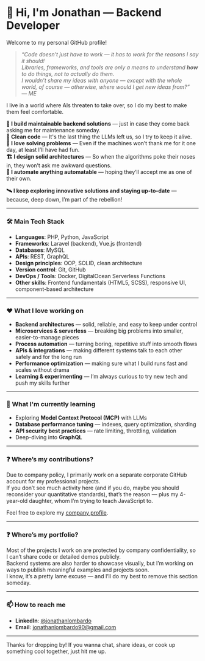 # 👋 Hi, I'm Jonathan — Backend Developer

Welcome to my personal GitHub profile!

> *“Code doesn’t just have to work — it has to work for the reasons I say it should!  
> Libraries, frameworks, and tools are only a means to understand **how** to do things, not to actually do them.  
> I wouldn’t share my ideas with anyone — except with the whole world, of course — otherwise, where would I get new ideas from?”  
> — ME*

  
I live in a world where AIs threaten to take over, so I do my best to make them feel comfortable.  
  
**🚀 I build maintainable backend solutions** — just in case they come back asking me for maintenance someday.  
**🧹 Clean code** — It's the last thing the LLMs left us, so I try to keep it alive.  
**🧩 I love solving problems** — Even if the machines won’t thank me for it one day, at least I’ll have had fun.  
**🏗️ I design solid architectures** — So when the algorithms poke their noses in, they won’t ask me awkward questions.  
**🤖 I automate anything automatable** — hoping they’ll accept me as one of their own.  
  
**🛰️ I keep exploring innovative solutions and staying up-to-date** — because, deep down, I’m part of the rebellion!

---

### 🛠️ Main Tech Stack

- **Languages**: PHP, Python, JavaScript  
- **Frameworks**: Laravel (backend), Vue.js (frontend)  
- **Databases**: MySQL  
- **APIs**: REST, GraphQL
- **Design principles**: OOP, SOLID, clean architecture  
- **Version control**: Git, GitHub  
- **DevOps / Tools**: Docker, DigitalOcean Serverless Functions  
- **Other skills**: Frontend fundamentals (HTML5, SCSS), responsive UI, component-based architecture

---

### ❤️ What I love working on

- **Backend architectures** — solid, reliable, and easy to keep under control  
- **Microservices & serverless** — breaking big problems into smaller, easier-to-manage pieces  
- **Process automation** — turning boring, repetitive stuff into smooth flows  
- **APIs & integrations** — making different systems talk to each other safely and for the long run  
- **Performance optimization** — making sure what I build runs fast and scales without drama  
- **Learning & experimenting** — I’m always curious to try new tech and push my skills further

---

### 🌱 What I'm currently learning

- Exploring **Model Context Protocol (MCP)** with LLMs  
- **Database performance tuning** — indexes, query optimization, sharding  
- **API security best practices** — rate limiting, throttling, validation
- Deep-diving into **GraphQL**  

---

### ❓ Where’s my contributions?

Due to company policy, I primarily work on a separate corporate GitHub account for my professional projects.  
If you don’t see much activity here (and if you do, maybe you should reconsider your quantitative standards), that’s the reason — plus my 4-year-old daughter, whom I’m trying to teach JavaScript to.  

Feel free to explore my [company profile](https://github.com/JonathanLombardoHoculus).

---

### ❓ Where’s my portfolio?

Most of the projects I work on are protected by company confidentiality, so I can’t share code or detailed demos publicly.  
Backend systems are also harder to showcase visually, but I’m working on ways to publish meaningful examples and projects soon.  
I know, it’s a pretty lame excuse — and I’ll do my best to remove this section someday.

---

### 📫 How to reach me

- **LinkedIn**: [@jonathanlombardo](https://www.linkedin.com/in/jonathanlombardo)  
- **Email**: [jonathanlombardo90@gmail.com](mailto:jonathanlombardo90@gmail.com)  

---

Thanks for dropping by!
If you wanna chat, share ideas, or cook up something cool together, just hit me up.
